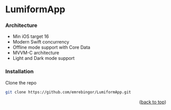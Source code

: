 # LumiformApp
### Architecture

* Min iOS target 16
* Modern Swift concurrency
* Offline mode support with Core Data
* MVVM-C architecture
* Light and Dark mode support

### Installation

Clone the repo
   ```sh
   git clone https://github.com/emrebingor/LumiformApp.git
   ```
<p align="right">(<a href="#readme-top">back to top</a>)</p>
